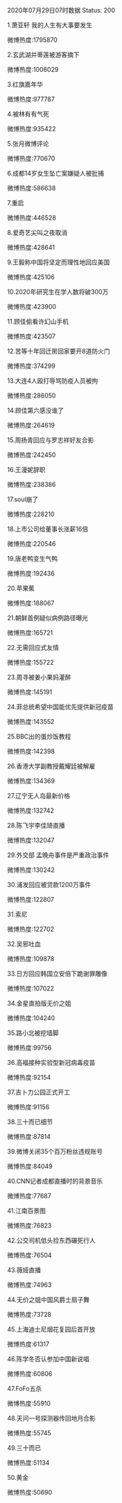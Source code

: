2020年07月29日07时数据
Status: 200

1.萧亚轩 我的人生有大事要发生

微博热度:1795870

2.玄武湖并蒂莲被游客摘下

微博热度:1006029

3.红旗嘉年华

微博热度:977787

4.被林有有气死

微博热度:935422

5.张月微博评论

微博热度:770670

6.成都14岁女生坠亡案嫌疑人被批捕

微博热度:586638

7.重启

微博热度:446528

8.爱奇艺尖叫之夜取消

微博热度:428641

9.王毅称中国将坚定而理性地回应美国

微博热度:425106

10.2020年研究生在学人数将破300万

微博热度:423900

11.顾佳偷看许幻山手机

微博热度:423507

12.苦等十年回迁房回家要开8道防火门

微博热度:374299

13.大连4人殴打辱骂防疫人员被拘

微博热度:286050

14.顾佳第六感没谁了

微博热度:264619

15.周扬青回应与罗志祥好友合影

微博热度:242450

16.王漫妮辞职

微博热度:238386

17.soul崩了

微博热度:228210

18.上市公司给董事长涨薪16倍

微博热度:220546

19.唐老鸭变生气鸭

微博热度:192436

20.苹果蕉

微博热度:188067

21.朝鲜首例疑似病例路径曝光

微博热度:165721

22.无需回应式友情

微博热度:155722

23.周寻被姜小果妈灌醉

微博热度:145191

24.菲总统希望中国能优先提供新冠疫苗

微博热度:143552

25.BBC出的蛋炒饭教程

微博热度:142398

26.香港大学副教授戴耀廷被解雇

微博热度:134369

27.辽宁无人岛最新价格

微博热度:132742

28.陈飞宇李佳琦直播

微博热度:132047

29.外交部 孟晚舟事件是严重政治事件

微博热度:130242

30.浦发回应被贷款1200万事件

微博热度:122807

31.索尼

微博热度:122702

32.吴邪吐血

微博热度:109878

33.日方回应韩国立安倍下跪谢罪雕像

微博热度:107022

34.金星直拍版无价之姐

微博热度:104240

35.路小北被挖墙脚

微博热度:99756

36.高福接种实验型新冠病毒疫苗

微博热度:92154

37.吉卜力公园正式开工

微博热度:91156

38.三十而已细节

微博热度:87814

39.微博关闭35个百万粉丝违规账号

微博热度:84049

40.CNN记者成都直播时的背景音乐

微博热度:77687

41.江南百景图

微博热度:76823

42.公交司机低头捡东西碾死行人

微博热度:76504

43.薇娅直播

微博热度:74963

44.无价之姐中国风爵士扇子舞

微博热度:73728

45.上海迪士尼烟花复园后首开放

微博热度:61317

46.陈学冬否认参加中国新说唱

微博热度:60806

47.FoFo五杀

微博热度:55910

48.天问一号探测器传回地月合影

微博热度:55745

49.三十而已

微博热度:51134

50.黄金

微博热度:50690

